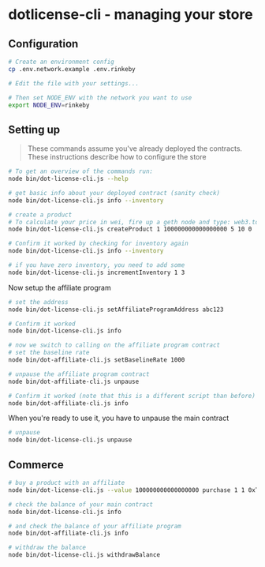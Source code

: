 # dotlicense-cli - managing your store

## Configuration

```bash
# Create an environment config
cp .env.network.example .env.rinkeby

# Edit the file with your settings...

# Then set NODE_ENV with the network you want to use
export NODE_ENV=rinkeby
```

## Setting up

> These commands assume you've already deployed the contracts. These
> instructions describe how to configure the store

```bash
# To get an overview of the commands run:
node bin/dot-license-cli.js --help

# get basic info about your deployed contract (sanity check)
node bin/dot-license-cli.js info --inventory

# create a product
# To calculate your price in wei, fire up a geth node and type: web3.toWei(0.1, "ether")
node bin/dot-license-cli.js createProduct 1 100000000000000000 5 10 0

# Confirm it worked by checking for inventory again
node bin/dot-license-cli.js info --inventory

# if you have zero inventory, you need to add some
node bin/dot-license-cli.js incrementInventory 1 3
```

Now setup the affiliate program

```bash
# set the address
node bin/dot-license-cli.js setAffiliateProgramAddress abc123

# Confirm it worked
node bin/dot-license-cli.js info

# now we switch to calling on the affiliate program contract
# set the baseline rate
node bin/dot-affiliate-cli.js setBaselineRate 1000

# unpause the affiliate program contract
node bin/dot-affiliate-cli.js unpause

# Confirm it worked (note that this is a different script than before)
node bin/dot-affiliate-cli.js info
```

When you're ready to use it, you have to unpause the main contract

```bash
# unpause
node bin/dot-license-cli.js unpause
```

## Commerce

```bash
# buy a product with an affiliate
node bin/dot-license-cli.js --value 100000000000000000 purchase 1 1 0xTO 0xAFFILIATE

# check the balance of your main contract
node bin/dot-license-cli.js info

# and check the balance of your affiliate program
node bin/dot-affiliate-cli.js info

# withdraw the balance
node bin/dot-license-cli.js withdrawBalance
```
